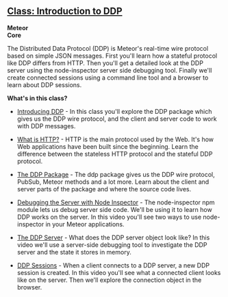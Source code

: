 
## <a href="https://www.eventedmind.com/classes/introduction-to-ddp-01cfb402" target="_blank">Class: Introduction to DDP</a>

**Meteor**<br>
**Core**

The Distributed Data Protocol (DDP) is Meteor's real-time wire protocol based on
simple JSON messages. First you'll learn how a stateful protocol like DDP
differs from HTTP.  Then you'll get a detailed look at the DDP server using the
node-inspector server side debugging tool. Finally we'll create connected sessions
using a command line tool and a browser to learn about DDP sessions.

**What's in this class?**


* <a href="https://www.eventedmind.com/classes/introduction-to-ddp-01cfb402/introducing-ddp-ea8b812b" target="_blank">Introducing DDP</a> - In this class you'll explore the DDP package which gives us the DDP wire
protocol, and the client and server code to work with DDP messages.


* <a href="https://www.eventedmind.com/classes/introduction-to-ddp-01cfb402/what-is-http-84137f6e" target="_blank">What is HTTP?</a> - HTTP is the main protocol used by the Web. It's how Web applications have been
built since the beginning. Learn the difference between the stateless HTTP
protocol and the stateful DDP protocol.


* <a href="https://www.eventedmind.com/classes/introduction-to-ddp-01cfb402/the-ddp-package-e6caf134" target="_blank">The DDP Package</a> - The ddp package gives us the DDP wire protocol, PubSub, Meteor methods and a lot
more. Learn about the client and server parts of the package and where the
source code lives.


* <a href="https://www.eventedmind.com/classes/introduction-to-ddp-01cfb402/debugging-the-server-with-node-inspector-fdee1738" target="_blank">Debugging the Server with Node Inspector</a> - The node-inspector npm module lets us debug server side code. We'll be using it
to learn how DDP works on the server. In this video you'll see two ways to use
node-inspector in your Meteor applications.


* <a href="https://www.eventedmind.com/classes/introduction-to-ddp-01cfb402/the-ddp-server-f6727941" target="_blank">The DDP Server</a> - What does the DDP server object look like? In this video we'll use a server-side
debugging tool to investigate the DDP server and the state it stores in memory.


* <a href="https://www.eventedmind.com/classes/introduction-to-ddp-01cfb402/ddp-sessions-a2fac0ba" target="_blank">DDP Sessions</a> - When a client connects to a DDP server, a new DDP session is created. In this
video you'll see what a connected client looks like on the server. Then we'll
explore the connection object in the browser.




